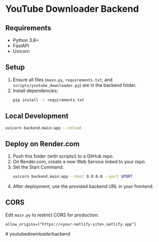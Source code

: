 # YouTube Downloader Backend

## Requirements
- Python 3.8+
- FastAPI
- Uvicorn

## Setup
1. Ensure all files (`main.py`, `requirements.txt`, and `scripts/youtube_downloader.py`) are in the backend folder.
2. Install dependencies:
   ```bash
   pip install -r requirements.txt
   ```

## Local Development
```bash
uvicorn backend.main:app --reload
```

## Deploy on Render.com
1. Push this folder (with scripts/) to a GitHub repo.
2. On Render.com, create a new Web Service linked to your repo.
3. Set the Start Command:
   ```bash
   uvicorn backend.main:app --host 0.0.0.0 --port $PORT
   ```
4. After deployment, use the provided backend URL in your frontend.

## CORS
Edit `main.py` to restrict CORS for production:
```
allow_origins=["https://<your-netlify-site>.netlify.app"]
```
#   y o u t u b e _ d o w n l o a d e r _ b a c k e n d  
 